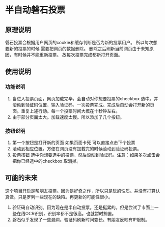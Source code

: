 # 半自动磐石投票

## 原理说明
磐石投票会根据用户网页的cookie和缓存判断是否为新的投票用户。
所以每次想要新的投票的时候 需要把网页的数据删除。
删除之后刷新当前网页由于未知原因，有时候并不能重新投票。
故每次投票完成都新打开页面。

## 使用说明
### 功能说明
1. 当进入投票页面，网页加载完毕，会自动对你想要投票的checkbox 选中。并滚动到验证码位置，输入验证码，一次投票完成。完成后自动会打开新的页面。重复上述行动。每一个投票时间大概在十秒钟左右。
2. 由于部分页面太大。加载速度太慢。所以添加了几个按钮。



### 按钮说明
1. 第一个按钮是打开新的页面 如果页面卡死 可以直接点击下个投票
2. 滚动到相应位置。方便在网页没有加载完的时候滚动到验证码投票。
3. 投票按钮 选中你想要选中的投票，然后滚动到验证码。注意：如果多次点击会把你已经选中的checkbox 取消掉。

## 可能的未来
这个项目开启是帮朋友投票。因为是好奇之作，所以只是玩的性质。并没有打算认真做。只是罗列一些现在的缺陷。再更新的可能性很小。
1. 验证码自动识别。因为现在是半自动投票，还是挺累的。但是尝试了市面上一些在线OCR识别，识别率都不是很高。也就暂时搁置。
2. 磐石似乎发现了一些漏洞，验证码刷新时间变长。有朋友反映有IP限制。
